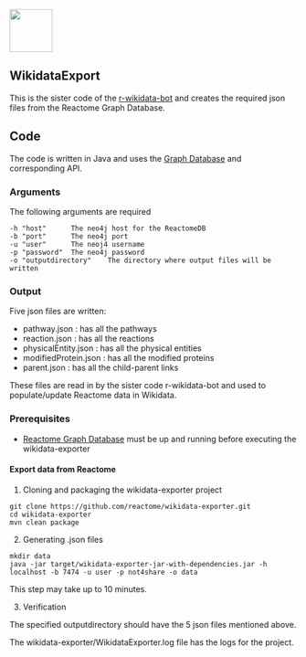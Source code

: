 [<img src=https://user-images.githubusercontent.com/6883670/31999264-976dfb86-b98a-11e7-9432-0316345a72ea.png height=75 />](https://reactome.org)

## WikidataExport

This is the sister code of the [r-wikidata-bot](https://github.com/reactome/r-wikidata-bot) and creates the required json files from the Reactome Graph Database.

## Code

The code is written in Java and uses the [Graph Database](http://www.reactome.org/pages/documentation/developer-guide/graph-database/) and corresponding API. 


### Arguments

The following arguments are required

```console
-h "host"      The neo4j host for the ReactomeDB
-b "port"      The neo4j port
-u "user"      The neoj4 username
-p "password"  The neo4j password
-o "outputdirectory"    The directory where output files will be written
```

### Output

Five json files are written:
- pathway.json : has all the pathways
- reaction.json : has all the reactions
- physicalEntity.json : has all the physical entities
- modifiedProtein.json : has all the modified proteins
- parent.json : has all the child-parent links


These files are read in by the sister code r-wikidata-bot and used to populate/update Reactome data in Wikidata.


### Prerequisites

- [Reactome Graph Database](http://www.reactome.org/dev/graph-database/) must be up and running before executing 
the wikidata-exporter


#### Export data from Reactome

1. Cloning and packaging the wikidata-exporter project

```
git clone https://github.com/reactome/wikidata-exporter.git
cd wikidata-exporter
mvn clean package
```

2. Generating .json files

```
mkdir data
java -jar target/wikidata-exporter-jar-with-dependencies.jar -h localhost -b 7474 -u user -p not4share -o data
```

This step may take up to 10 minutes.

3. Verification

The specified outputdirectory should have the 5 json files mentioned above.

The wikidata-exporter/WikidataExporter.log file has the logs for the project. 
 
